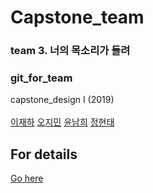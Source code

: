 # Capstone_team

### team 3. 너의 목소리가 들려
### git_for_team

capstone_design I (2019)
<br/><br/>
[이재하](https://github.com/LEE-JAEHA) [오지민](https://github.com/micaellajimini) [윤남희](https://github.com/nami0195103) [정현태](https://github.com/htjung94)
<br/>

## For details
[Go here](https://github.com/micaellajimini/capstone_team/blob/master/presentation.md)
